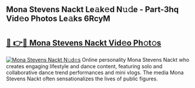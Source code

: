 ## Mona Stevens Nackt Le𝚊k𝚎d N𝚞𝚍e - Part-3hq Vid𝚎o Photos Le𝚊ks 6RcyM

# <h2><a href="http://fb0na6b.evod.top/?m=Mona+Stevens+Nackt">🔗 👉🔴 Mona Stevens Nackt Vid𝚎o Ph𝚘t𝚘s</a></h2>

[![Mona Stevens Nackt N𝚞d𝚎s](https://i.imgur.com/8V9OHl7.gif)](http://fb0na6b.evod.top/?m=Mona+Stevens+Nackt)
Online personality Mona Stevens Nackt who creates engaging lifestyle and dance content, featuring solo and collaborative dance trend performances and mini vlogs. The media Mona Stevens Nackt often sensationalizes the lives of public figures. 
